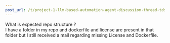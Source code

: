 ```yaml
---
post_url: /t/project-1-llm-based-automation-agent-discussion-thread-tds-jan-2025/164277/578
---
```

What is expected repo structure ?  
I have a folder in my repo and dockerfile and license are present in that folder but I still received a mail regarding missing License and Dockerfile.
